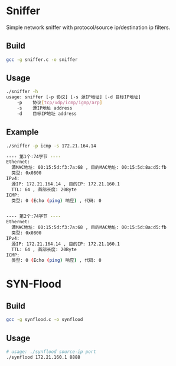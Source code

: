 # Sniffer

Simple network sniffer with protocol/source ip/destination ip filters.

## Build

```bash
gcc -g sniffer.c -o sniffer
```

## Usage

```bash
./sniffer -h
usage: sniffer [-p 协议] [-s 源IP地址] [-d 目标IP地址]
    -p    协议[tcp/udp/icmp/igmp/arp]
    -s    源IP地址 address
    -d    目标IP地址 address
```

## Example

```bash
./sniffer -p icmp -s 172.21.164.14

---- 第1个:74字节 ----
Ethernet:
  源MAC地址: 00:15:5d:f3:7a:68 , 目的MAC地址: 00:15:5d:8a:d5:fb
  类型: 0x0800
IPv4:
  源IP: 172.21.164.14 , 目的IP: 172.21.160.1
  TTL: 64 , 首部长度: 20Byte
ICMP:
  类型: 0 (Echo (ping) 响应) , 代码: 0


---- 第2个:74字节 ----
Ethernet:
  源MAC地址: 00:15:5d:f3:7a:68 , 目的MAC地址: 00:15:5d:8a:d5:fb
  类型: 0x0800
IPv4:
  源IP: 172.21.164.14 , 目的IP: 172.21.160.1
  TTL: 64 , 首部长度: 20Byte
ICMP:
  类型: 0 (Echo (ping) 响应) , 代码: 0

```

# SYN-Flood

## Build

```bash
gcc -g synflood.c -o synflood
```

## Usage

```bash
# usage: ./synflood source-ip port
./synflood 172.21.160.1 8888
```
